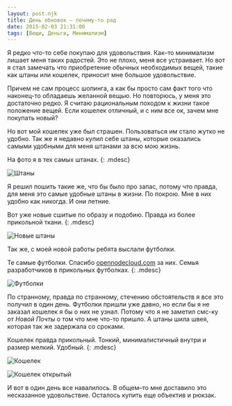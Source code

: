 ```yaml
---
layout: post.njk
title: День обновок – почему-то рад
date: 2015-02-03 21:31:00
tags: [Вещи, Деньги, Минимализм]
---
```


Я редко что-то себе покупаю для удовольствия. Как–то минимализм лишает меня таких радостей. Это не плохо, меня все устраивает. Но вот я стал замечать что приобретение обычных необходимых вещей, такие как штаны или кошелек, приносит мне большое удовольствие.

Причем не сам процесс шопинга, а как бы просто сам факт того что наконец-то обладаешь желанной вещью. Но повторюсь, у меня это достаточно редко. Я считаю рациональным походом к жизни такое положение вещей. Если кошелек отличный, и с ним все ок, зачем мне покупать новый?

Но вот мой кошелек уже был страшен. Пользоваться им стало жутко не удобно. Так же я недавно купил себе штаны, которые оказались самыми удобными для меня штанами за всю мою жизнь.

На фото я в тех самых штанах.
{: .mdesc}

![Штаны](/static/files/old-media/articles/2015-02-03/pants.jpg)

Я решил пошить такие же, что бы было про запас, потому что правда, для меня это самые удобные штаны в жизни. По покрою. Мне в них удобно как никогда. И они летние.

Вот уже новые сшитые по образу и подобию. Правда из более прикольной ткани.
{: .mdesc}

![Новые штаны](/static/files/old-media/articles/2015-02-03/pants-new.jpg)

Так же, с моей новой работы ребята выслали футболки.

Те самые футболки. Спасибо [opennodecloud.com](http://opennodecloud.com/) за них. Семья разработчиков в прикольных футболках.
{: .mdesc}

![Футболки](/static/files/old-media/articles/2015-02-03/tshorts.jpg)

По странному, правда по странному, стечению обстоятельств я все это получил в один день. Футболки пришли уже давно, но если бы я не заказал кошелек я бы о них не узнал. Потому что я не заметил смс-ку от *Новой Почты* о том что мне что-то пришло. А штаны шила швея, которая так же задержала со сроками.

Кошелек правда прикольный. Тонкий, минималистичный внутри и размер мелкий. Удобный.
{: .mdesc}

![Кошелек](/static/files/old-media/articles/2015-02-03/purse.jpg)

![Кошелек открытый](/static/files/old-media/articles/2015-02-03/purse-opened.jpg)

И вот в один день все навалилось. В общем–то мне доставило это несказанное удовольствие. Осталось купить еще объектив и рюкзак.

